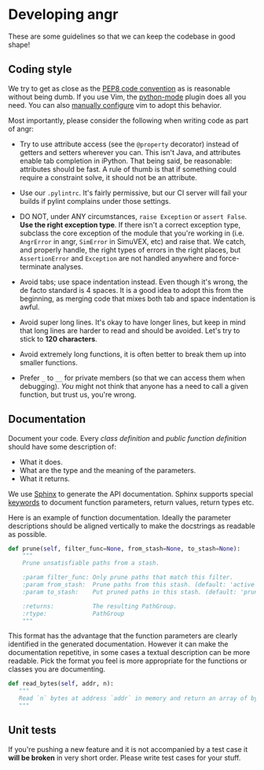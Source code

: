 # Developing angr

These are some guidelines so that we can keep the codebase in good shape!

## Coding style
We try to get as close as the [PEP8 code convention](http://legacy.python.org/dev/peps/pep-0008/) as is reasonable without being dumb. If you use Vim, the [python-mode](https://github.com/klen/python-mode) plugin does all you need. You can also [manually configure](https://wiki.python.org/moin/Vim) vim to adopt this behavior.

Most importantly, please consider the following when writing code as part of angr:

- Try to use attribute access (see the `@property` decorator) instead of getters and setters wherever you can. This isn't Java, and attributes enable tab completion in iPython. That being said, be reasonable: attributes should be fast. A rule of thumb is that if something could require a constraint solve, it should not be an attribute.

- Use our `.pylintrc`. It's fairly permissive, but our CI server will fail your builds if pylint complains under those settings.

- DO NOT, under ANY circumstances, `raise Exception` or `assert False`. **Use the right exception type**. If there isn't a correct exception type, subclass the core exception of the module that you're working in (i.e. `AngrError` in angr, `SimError` in SimuVEX, etc) and raise that. We catch, and properly handle, the right types of errors in the right places, but `AssertionError` and `Exception` are not handled anywhere and force-terminate analyses.

- Avoid tabs; use space indentation instead. Even though it's wrong, the de facto standard is 4 spaces. It is a good idea to adopt this from the beginning, as merging code that mixes both tab and space indentation is awful.

- Avoid super long lines. It's okay to have longer lines, but keep in mind that long lines are harder to read and should be avoided. Let's try to stick to **120 characters**.

- Avoid extremely long functions, it is often better to break them up into smaller functions.

- Prefer `_` to `__` for private members (so that we can access them when debugging). *You* might not think that anyone has a need to call a given function, but trust us, you're wrong.

## Documentation 
Document your code. Every *class definition* and *public function definition* should have some description of:
 - What it does.
 - What are the type and the meaning of the parameters.
 - What it returns.

We use [Sphinx](http://www.sphinx-doc.org/en/stable/) to generate the API documentation. Sphinx supports special [keywords](http://www.sphinx-doc.org/en/stable/domains.html#info-field-lists) to document function parameters, return values, return types etc. 

Here is an example of function documentation. Ideally the parameter descriptions should be aligned vertically to make the docstrings as readable as possible. 

```python
def prune(self, filter_func=None, from_stash=None, to_stash=None):
    """
    Prune unsatisfiable paths from a stash.

    :param filter_func: Only prune paths that match this filter.
    :param from_stash:  Prune paths from this stash. (default: 'active')
    :param to_stash:    Put pruned paths in this stash. (default: 'pruned')

    :returns:           The resulting PathGroup.
    :rtype:             PathGroup
    """
 ```

This format has the advantage that the function parameters are clearly identified in the generated documentation. However it can make the documentation repetitive, in some cases a textual description can be more readable. Pick the format you feel is more appropriate for the functions or classes you are documenting. 

 ```python
 def read_bytes(self, addr, n):
    """
    Read `n` bytes at address `addr` in memory and return an array of bytes.
    """
 ```
 
## Unit tests
If you're pushing a new feature and it is not accompanied by a test case it **will be broken** in very short order. Please write test cases for your stuff.
